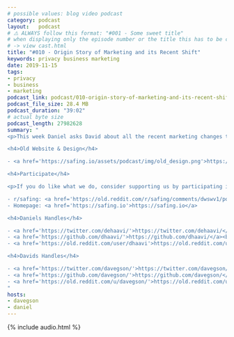 ```yaml
---
# possible values: blog video podcast
category: podcast
layout:   podcast
# ⚠️ ALWAYS follow this format: "#001 - Some sweet title"
# when displaying only the episode number or the title this has to be constant
# -> view cast.html
title: "#010 - Origin Story of Marketing and its Recent Shift"
keywords: privacy business marketing
date: 2019-11-15
tags:
- privacy
- business
- marketing
podcast_link: podcast/010-origin-story-of-marketing-and-its-recent-shift.mp3
podcast_file_size: 28.4 MB
podcast_duration: "39:02"
# actual byte size
podcast_length: 27982628
summary: "
<p>This week Daniel asks David about all the recent marketing changes that have been going on: Why did the homepage get a new design? And why were the product names changed? This episode takes you all the way back to the early days of Safing, where we had very different slogans and designs. Enjoy this origin story!</p>

<h4>Old Website & Design</h4>

- <a href='https://safing.io/assets/podcast/img/old_design.png'>https://safing.io/assets/podcast/img/old_design.png</a><br/>

<h4>Participate</h4>

<p>If you do like what we do, consider supporting us by participating in our reddit:</p>

- r/safing: <a href='https://old.reddit.com/r/safing/comments/dwswv1/podcast_010_origin_story_of_marketing_and_its/'>this episodes reddit thread</a><br/>
- Homepage: <a href='https://safing.io'>https://safing.io</a>

<h4>Daniels Handles</h4>

- <a href='https://twitter.com/dehaavi/'>https://twitter.com/dehaavi/</a><br/>
- <a href='https://github.com/dhaavi/'>https://github.com/dhaavi/</a><br/>
- <a href='https://old.reddit.com/user/dhaavi'>https://old.reddit.com/user/dhaavi</a><br/>

<h4>Davids Handles</h4>

- <a href='https://twitter.com/davegson/'>https://twitter.com/davegson/</a><br/>
- <a href='https://github.com/davegson/'>https://github.com/davegson/</a><br/>
- <a href='https://old.reddit.com/u/davegson/'>https://old.reddit.com/u/davegson/</a><br/>
"
hosts:
- davegson
- daniel
---
```


{% include audio.html %}
